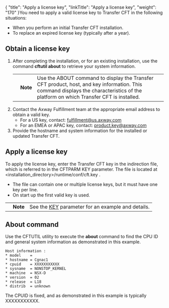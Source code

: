 {
    "title": "Apply a license key",
    "linkTitle": "Apply a license key",
    "weight": "170"
}You need to apply a valid license key to Transfer CFT in the following situations:

-   When you perform an initial Transfer CFT installation.
-   To replace an expired license key (typically after a year).

## Obtain a license key

1.  After completing the installation, or for an existing installation, use the command <span class="code" style="font-weight: bold;">cftutil about</span> to retrieve your system information.
    <table>
       <tbody>
          <tr>
             <td>         </td>
             <td><span><strong>Note</strong></span>         </td>
             <td>Use the ABOUT command to display
    the Transfer CFT product, host, and key information. This command displays the characteristics of the platform
    on which Transfer CFT is installed.         </td>
          </tr>
       </tbody>
    </table>
2.  Contact the Axway Fulfillment team at the appropriate email address to obtain a valid key.
    -   For a US key, contact: <span class="code">fulfillment@us.axway.com</span>
    -   For an EMEA or APAC key, contact: <span class="code">product.key@axway.com</span>
3.  Provide the hostname and system information for the installed or updated Transfer CFT.

## Apply a license key

To apply the license key, enter the Transfer CFT key in the indirection file, which is referred to in the CFTPARM KEY parameter. The file is located at <span class="code">&lt;installation\_directory>/runtime/conf/cft.key</span> .

-   The file can contain one or multiple license keys, but it must have one key per line.
-   On start up the first valid key is used.

<table>
   <tbody>
      <tr>
         <td>         </td>
         <td><span><strong>Note</strong></span>         </td>
         <td>See the <a href="https://docs.axway.com/bundle/TransferCFT_38_UsersGuide_allOS_en_HTML5/page/Content/CFTUTIL/Parameter_index/key.htm">KEY</a> parameter for an example and details.         </td>
      </tr>
   </tbody>
</table>

## About command

Use the CFTUTIL utility to execute the <span class="code" style="font-weight: bold;">about </span>command to find the CPU ID and general system information as demonstrated in this example.



    Host information :
    * model    =
    * hostname = Cgnac1
    * cpuid    = XXXXXXXXXXX
    * sysname  = NONSTOP_KERNEL
    * machine  = NSX-D
    * version  = 02
    * release  = L18
    * distrib  = unknown

The CPUID is fixed, and as demonstrated in this example is typically <span class="bold_in_para"> XXXXXXXXXXX</span>.
